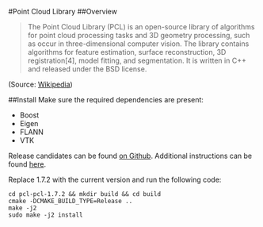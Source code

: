 #Point Cloud Library
##Overview
> The Point Cloud Library (PCL) is an open-source library of algorithms for point cloud processing tasks and 3D geometry processing, such as occur in three-dimensional computer vision. The library contains algorithms for feature estimation, surface reconstruction, 3D registration[4], model fitting, and segmentation. It is written in C++ and released under the BSD license.

(Source: [Wikipedia](https://en.wikipedia.org/wiki/Point_Cloud_Library))

##Install
Make sure the required dependencies are present:
- Boost
- Eigen
- FLANN
- VTK

Release candidates can be found [on Github](https://github.com/PointCloudLibrary/pcl/releases).  Additional instructions can be found [here](http://www.pointclouds.org/documentation/tutorials/compiling_pcl_posix.php).

Replace 1.7.2 with the current version and run the following code:
````
cd pcl-pcl-1.7.2 && mkdir build && cd build
cmake -DCMAKE_BUILD_TYPE=Release ..
make -j2
sudo make -j2 install
````
